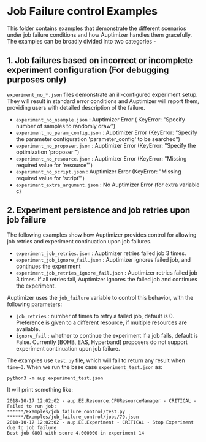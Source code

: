 # Job Failure control Examples

This folder contains examples that demonstrate the different scenarios under job failure conditions and how Auptimizer handles them gracefully. 
The examples can be broadly divided into two categories - 

## 1. Job failures based on incorrect or incomplete experiment configuration (For debugging purposes only) 

`experiment_no_*.json` files demonstrate an ill-configured experiment setup. They will result in standard error conditions and Auptimizer will report them, providing users with detailed description of the failure.

- `experiment_no_nsample.json` : Auptimizer Error ( KeyError: "Specify number of samples to randomly draw")
- `experiment_no_param_config.json` : Auptimizer Error (KeyError: "Specify the parameter configuration 'parameter_config' to be searched")
- `experiment_no_proposer.json` : Auptimizer Error (KeyError: "Specify the optimization 'proposer'")
- `experiment_no_resource.json` : Auptimizer Error (KeyError: "Missing required value for 'resource'")
- `experiment_no_script.json` : Auptimizer Error (KeyError: "Missing required value for 'script'")
- `experiment_extra_argument.json` : No Auptimizer Error (for extra variable c)

## 2. Experiment persistence and job retries upon job failure

The following examples show how Auptimizer provides control for allowing job retries and experiment continuation upon job failures. 

- `experiment_job_retries.json` : Auptimizer retries failed job 3 times.
- `experiment_job_ignore_fail.json` : Auptimizer ignores failed job, and continues the experiment
- `experiment_job_retries_ignore_fail.json` : Auptimizer retries failed job 3 times. If all retries fail, Auptimizer ignores the failed job and continues the experiment.

Auptimizer uses the `job_failure` variable to control this behavior, with the following parameters:
- `job_retries` : number of times to retry a failed job, default is 0. Preference is given to a different resource, if multiple resources are available.
- `ignore_fail` : whether to continue the experiment if a job fails, default is False. Currently [BOHB, EAS, Hyperband] proposers do not support experiment continuation upon job failure.

The examples use `test.py` file, which will fail to return any result when `time=3`. When we run the base case `experiment_test.json` as:

    python3 -m aup experiment_test.json
    
It will print something like:

    2018-10-17 12:02:02 - aup.EE.Resource.CPUResourceManager - CRITICAL - Failed to run job:
    ******/Examples/job_failure_control/test.py
    ******/Examples/job_failure_control/jobs/79.json
    2018-10-17 12:02:02 - aup.EE.Experiment - CRITICAL - Stop Experiment due to job failure
    Best job (80) with score 4.000000 in experiment 14
    
